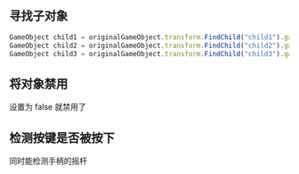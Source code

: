 
<p id="g1JxiU3BNQWZVTupGBcQTD">

## 寻找子对象

</p>

<p id="gz5NNV4NLUCh855EPERnYn">



</p>

<p id="94JpTmh7a1AReToHuArAjh">



</p>

<p id="vvJj49b6bn1WerCBGfdNrU">

```JavaScript
GameObject child1 = originalGameObject.transform.FindChild("child1").gameObject;
GameObject child2 = originalGameObject.transform.FindChild("child2").gameObject;
GameObject child3 = originalGameObject.transform.FindChild("child3").gameObject;
```


</p>

<p id="rf69h12C3UfKdp6RbvbpYr">

## 将对象禁用

</p>

<p id="s5QyLKRTzmvPFUSVXksrd3">



</p>

<p id="bRpp7pZZ7QHrtTXKhsWc51">

设置为 false 就禁用了

</p>

<p id="bn42kwvXKhs5Zr15AjXXyz">

## 检测按键是否被按下

</p>

<p id="p36tnVr68yYLCkMunVYHWX">

同时能检测手柄的摇杆

</p>

<p id="vGPziByuKhxXYrynZqKLMW">



</p>

<p id="6FdwsKFjZHeQhAo7yTVK15">



</p>

<p id="k4b8Uig6XDQxRzAzmPXuxc">



</p>
